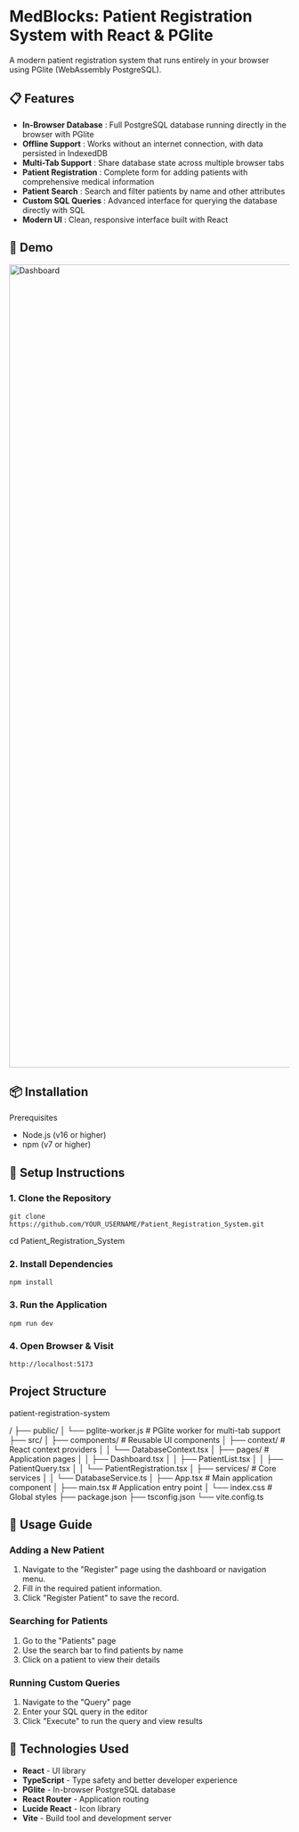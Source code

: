 # MedBlocks: Patient Registration System with React & PGlite

A modern patient registration system that runs entirely in your browser using PGlite (WebAssembly PostgreSQL).

## 📋 Features

* **In-Browser Database** : Full PostgreSQL database running directly in the browser with PGlite
* **Offline Support** : Works without an internet connection, with data persisted in IndexedDB
* **Multi-Tab Support** : Share database state across multiple browser tabs
* **Patient Registration** : Complete form for adding patients with comprehensive medical information
* **Patient Search** : Search and filter patients by name and other attributes
* **Custom SQL Queries** : Advanced interface for querying the database directly with SQL
* **Modern UI** : Clean, responsive interface built with React

## 🚀 Demo


<img width="1440" alt="Dashboard" src="https://github.com/user-attachments/assets/c47b713e-5783-43a9-8812-464a0e953e96" />



## 📦 Installation

Prerequisites

* Node.js (v16 or higher)
* npm (v7 or higher)

## 🔧 Setup Instructions

### 1. Clone the Repository

`git clone https://github.com/YOUR_USERNAME/Patient_Registration_System.git `

cd Patient_Registration_System

### 2. Install Dependencies

`npm install`

### **3. Run the Application**

 `npm run dev`

### 4. Open Browser & Visit

`http://localhost:5173 `

## Project Structure

patient-registration-system





/
├── public/
│   └── pglite-worker.js     # PGlite worker for multi-tab support
├── src/
│   ├── components/          # Reusable UI components
│   ├── context/             # React context providers
│   │   └── DatabaseContext.tsx
│   ├── pages/               # Application pages
│   │   ├── Dashboard.tsx
│   │   ├── PatientList.tsx
│   │   ├── PatientQuery.tsx
│   │   └── PatientRegistration.tsx
│   ├── services/            # Core services
│   │   └── DatabaseService.ts
│   ├── App.tsx              # Main application component
│   ├── main.tsx             # Application entry point
│   └── index.css            # Global styles
├── package.json
├── tsconfig.json
└── vite.config.ts

## 📱 Usage Guide

### Adding a New Patient

1. Navigate to the "Register" page using the dashboard or navigation menu.
2. Fill in the required patient information.
3. Click "Register Patient" to save the record.

### Searching for Patients

1. Go to the "Patients" page
2. Use the search bar to find patients by name
3. Click on a patient to view their details

### Running Custom Queries

1. Navigate to the "Query" page
2. Enter your SQL query in the editor
3. Click "Execute" to run the query and view results

## 🧪 Technologies Used

* **React** - UI library
* **TypeScript** - Type safety and better developer experience
* **PGlite** - In-browser PostgreSQL database
* **React Router** - Application routing
* **Lucide React** - Icon library
* **Vite** - Build tool and development server
